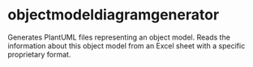 # objectmodeldiagramgenerator
Generates PlantUML files representing an object model. Reads the information about this object model from an Excel sheet with a specific proprietary format.
